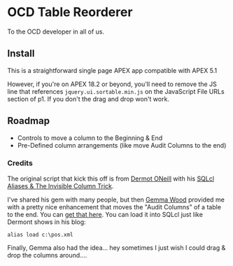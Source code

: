 # OCD Table Reorderer

To the OCD developer in all of us.

## Install
This is a straightforward single page APEX app compatible with APEX 5.1

However, if you're on APEX 18.2 or beyond, you'll need to remove the JS line that references `jquery.ui.sortable.min.js` on the JavaScript File URLs section of p1. If you don't the drag and drop won't work.

## Roadmap
* Controls to move a column to the Beginning & End
* Pre-Defined column arrangements (like move Audit Columns to the end)


### Credits
The original script that kick this off is from [Dermot ONeill](https://twitter.com/dermotoneill) with his [SQLcl](https://www.oracle.com/database/technologies/appdev/sqlcl.html) [Aliases & The Invisible Column Trick](http://dermotoneill.blogspot.co.uk/2015/11/sqlcl-aliases-invisible-column-trick.html).

I've shared his gem with many people, but then [Gemma Wood](https://twitter.com/gemmawood) provided me with a pretty nice enhancement that moves the "Audit Columns" of a table to the end. You can [get that here](scripts/apos.xml).  You can load it into SQLcl just like Dermont shows in his blog:

```
alias load c:\pos.xml
```


Finally, Gemma also had the idea... hey sometimes I just wish I could drag & drop the columns around....
